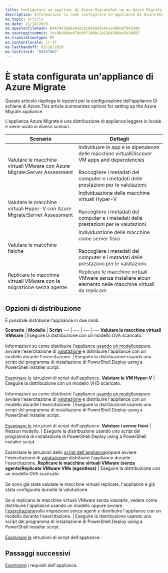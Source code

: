 ```yaml
---
title: Configurare un applianc di Azure MigrateSet up an Azure Migrate applianc
description: Informazioni su come configurare un'appliance Di Azure Migrate per valutare ed eseguire la migrazione delle macchine virtuali VMware.Learn how to set up an Azure Migrate appliance to assess and migrate VMware VMs.
ms.topic: article
ms.date: 11/18/2019
ms.openlocfilehash: 0447443bb6a642cac09566450ea2d9bb6f6453d8
ms.sourcegitcommit: 2ec4b3d0bad7dc0071400c2a2264399e4fe34897
ms.translationtype: MT
ms.contentlocale: it-IT
ms.lasthandoff: 03/28/2020
ms.locfileid: "80337662"
---
```

# <a name="set-up-an-azure-migrate-appliance"></a>È stata configurata un'appliance di Azure Migrate

Questo articolo riepiloga le opzioni per la configurazione dell'appliance Di schiene di Azure.This article summarizes options for setting up the Azure Migrate appliance. 

L'appliance Azure Migrate è una distribuzione di appliance leggera in locale e viene usata in diversi scenari.

**Scenario** | **Dettagli**
--- | ---
Valutare le macchine virtuali VMware con Azure Migrate:Server Assessment | Individuare le app e le dipendenze delle macchine virtualiDiscover VM apps and dependencies<br/><br/> Raccogliere i metadati del computer e i metadati delle prestazioni per le valutazioni.
Valutare le macchine virtuali Hyper-V con Azure Migrate:Server Assessment | Individuazione delle macchine virtuali Hyper-V<br/><br/> Raccogliere i metadati del computer e i metadati delle prestazioni per le valutazioni.
Valutare le macchine fisiche | Individuazione delle macchine come server fisici<br/><br/> Raccogliere i metadati del computer e i metadati delle prestazioni per le valutazioni.
Replicare le macchine virtuali VMware con la migrazione senza agente. | Replicare le macchine virtuali VMware senza installare alcun elemento nelle macchine virtuali da replicare.


## <a name="deployment-options"></a>Opzioni di distribuzione

È possibile distribuire l'appliance in due modi.

**Scenario** | **Modello** | **Script** 
--- | --- | --- | ---
**Valutare le macchine virtuali VMware** | Eseguire la distribuzione con un modello OVA scaricato.<br/><br/> Informazioni su come distribuire l'appliance [usando un modello](how-to-set-up-appliance-vmware.md)oppure avviare l'esercitazione di [valutazione](tutorial-prepare-vmware.md) e distribuire l'appliance con un modello durante l'esercitazione.  | Eseguire la distribuzione usando uno script del programma di installazione di PowerShell.Deploy using a PowerShell installer script.<br/><br/>  [Esaminare le](deploy-appliance-script.md) istruzioni di script dell'appliance.
**Valutare le VM Hyper-V** | Eseguire la distribuzione con un modello VHD scaricato. <br/><br/> Informazioni su come distribuire l'appliance [usando un modello](how-to-set-up-appliance-vmware.md)oppure avviare l'esercitazione di [valutazione](tutorial-prepare-vmware.md) e distribuire l'appliance con un modello durante l'esercitazione. | Eseguire la distribuzione usando uno script del programma di installazione di PowerShell.Deploy using a PowerShell installer script.<br/><br/> [Esaminare le](deploy-appliance-script.md) istruzioni di script dell'appliance. 
**Valutare i server fisici** | Nessun modello. | Eseguire la distribuzione usando uno script del programma di installazione di PowerShell.Deploy using a PowerShell installer script.<br/><br/> Esaminare le istruzioni dello [script dell'appliance](how-to-set-up-appliance-physical.md)oppure avviare l'esercitazione di [valutazione](tutorial-prepare-physical.md)e distribuire l'appliance durante l'esercitazione.
**Replicare le macchine virtuali VMware (senza agente)Replicate VMware VMs (agentless)** | Eseguire la distribuzione con un modello OVA scaricato.<br/><br/> Se sono già state valutate le macchine virtuali replicate, l'appliance è già stata configurata durante la valutazione.<br/><br/> Se si replicano le macchine virtuali VMware senza valutarle, vedere come distribuire l'appliance usando un modello oppure avviare [l'esercitazione](tutorial-migrate-vmware.md)sulla migrazione senza agenti e distribuire l'appliance con un modello durante l'esercitazione. | Eseguire la distribuzione usando uno script del programma di installazione di PowerShell.Deploy using a PowerShell installer script. <br/><br/> [Esaminare le](deploy-appliance-script.md) istruzioni di script dell'appliance. 




## <a name="next-steps"></a>Passaggi successivi

[Esaminare](migrate-appliance.md) i requisiti dell'appliance.